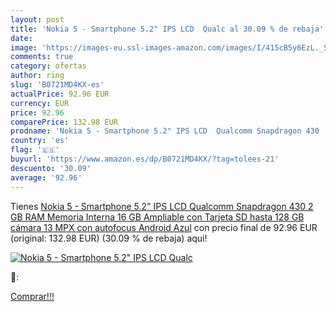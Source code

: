 ```yaml
---
layout: post
title: 'Nokia 5 - Smartphone 5.2" IPS LCD  Qualc al 30.09 % de rebaja'
date: 
image: 'https://images-eu.ssl-images-amazon.com/images/I/415cB5y6EzL._SL200_.jpg'
comments: true
category: ofertas
author: ring
slug: 'B0721MD4KX-es'
actualPrice: 92.96 EUR
currency: EUR
price: 92.96
comparePrice: 132.98 EUR
prodname: 'Nokia 5 - Smartphone 5.2" IPS LCD  Qualcomm Snapdragon 430  2 GB RAM  Memoria Interna 16 GB Ampliable con Tarjeta SD hasta 128 GB  cámara 13 MPX con autofocus  Android   Azul'
country: 'es'
flag: '🇪🇸'
buyurl: 'https://www.amazon.es/dp/B0721MD4KX/?tag=tolees-21'
descuento: '30.09'
average: '92.96'
---
```


Tienes [Nokia 5 - Smartphone 5.2" IPS LCD  Qualcomm Snapdragon 430  2 GB RAM  Memoria Interna 16 GB Ampliable con Tarjeta SD hasta 128 GB  cámara 13 MPX con autofocus  Android   Azul](https://www.amazon.es/dp/B0721MD4KX/?tag=tolees-21) con precio final de  92.96 EUR (original: 132.98 EUR) (30.09 %  de rebaja) aqui!

[![Nokia 5 - Smartphone 5.2" IPS LCD  Qualc](https://images-eu.ssl-images-amazon.com/images/I/415cB5y6EzL._SL200_.jpg)](https://www.amazon.es/dp/B0721MD4KX/?tag=tolees-21)

🔎:


[Comprar!!!](https://www.amazon.es/dp/B0721MD4KX/?tag=tolees-21)
